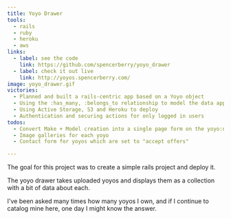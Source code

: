 ```yaml
---
title: Yoyo Drawer
tools:
  - rails
  - ruby
  - heroku
  - aws
links:
  - label: see the code
    link: https://github.com/spencerberry/yoyo_drawer
  - label: check it out live
    link: http://yoyos.spencerberry.com/
image: yoyo_drawer.gif
victories:
  - Planned and built a rails-centric app based on a Yoyo object
  - Using the :has_many, :belongs_to relationship to model the data appropriately
  - Using Active Storage, S3 and Heroku to deploy
  - Authentication and securing actions for only logged in users
todos:
  - Convert Make + Model creation into a single page form on the yoyo:new action
  - Image galleries for each yoyo
  - Contact form for yoyos which are set to "accept offers"

---
```


The goal for this project was to create a simple rails project and deploy it.

The yoyo drawer takes uploaded yoyos and displays them as a collection with a bit of data about each.

I've been asked many times how many yoyos I own, and if I continue to catalog mine here, one day I might know the answer.
